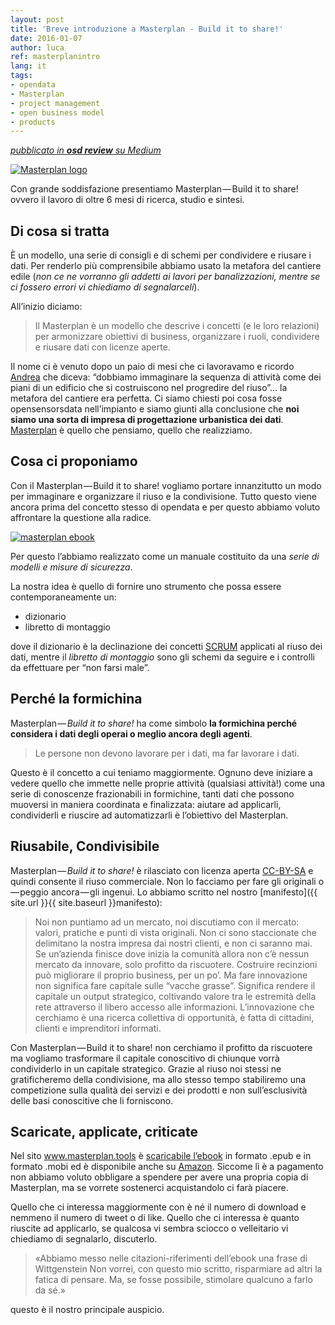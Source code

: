 ```yaml
---
layout: post
title: 'Breve introduzione a Masterplan - Build it to share!'
date: 2016-01-07
author: luca
ref: masterplanintro
lang: it
tags:
- opendata
- Masterplan
- project management
- open business model
- products
---
```


*[<i class="fa fa-medium" aria-hidden="true"></i> pubblicato in **osd review** su Medium ](https://medium.com/opensensorsdata-review/masterplan-aeb009ca8afd#.9df9jaskr)*


[![Masterplan logo](/assets/img/products/masterplan/projectopendata_logo.png)](http://www.masterplan.tools)


Con grande soddisfazione presentiamo Masterplan — Build it to share! ovvero il lavoro di oltre 6 mesi di ricerca, studio e sintesi.

## Di cosa si tratta
È un modello, una serie di consigli e di schemi per condividere e riusare i dati. Per renderlo più comprensibile abbiamo usato la metafora del cantiere edile (*non ce ne vorranno gli addetti ai lavori per banalizzazioni, mentre se ci fossero errori vi chiediamo di segnalarceli*).

All’inizio diciamo:

> Il Masterplan è un modello che descrive i concetti (e le loro relazioni) per armonizzare obiettivi di business, organizzare i ruoli, condividere e riusare dati con licenze aperte.

Il nome ci è venuto dopo un paio di mesi che ci lavoravamo e ricordo [Andrea](https://twitter.com/raimondiand) che diceva: “dobbiamo immaginare la sequenza di attività come dei piani di un edificio che si costruiscono nel progredire del riuso”… la metafora del cantiere era perfetta.
Ci siamo chiesti poi cosa fosse opensensorsdata nell’impianto e siamo giunti alla conclusione che **noi siamo una sorta di impresa di progettazione urbanistica dei dati**. [Masterplan](https://it.wikipedia.org/wiki/Masterplan_%28urbanistica%29#Definizione) è quello che pensiamo, quello che realizziamo.

## Cosa ci proponiamo
Con il Masterplan — Build it to share! vogliamo portare innanzitutto un modo per immaginare e organizzare il riuso e la condivisione. Tutto questo viene ancora prima del concetto stesso di opendata e per questo abbiamo voluto affrontare la questione alla radice.

[![masterplan ebook](http://www.masterplan.tools/ebook/img_ebook/cover_icon.png)](http://www.masterplan.tools/#ebook)

Per questo l’abbiamo realizzato come un manuale costituito da una *serie di modelli e misure di sicurezza*.

La nostra idea è quello di fornire uno strumento che possa essere contemporaneamente un:

* dizionario
* libretto di montaggio

dove il dizionario è la declinazione dei concetti [SCRUM](https://it.wikipedia.org/wiki/Scrum_%28informatica%29) applicati al riuso dei dati, mentre il *libretto di montaggio* sono gli schemi da seguire e i controlli da effettuare per “non farsi male”.

## Perché la formichina
Masterplan — *Build it to share!* ha come simbolo **la formichina perché considera i dati degli operai o meglio ancora degli agenti**.

> Le persone non devono lavorare per i dati, ma far lavorare i dati.

Questo è il concetto a cui teniamo maggiormente. Ognuno deve iniziare a vedere quello che immette nelle proprie attività (qualsiasi attività!) come una serie di conoscenze frazionabili in formichine, tanti dati che possono muoversi in maniera coordinata e finalizzata: aiutare ad applicarli, condividerli e riuscire ad automatizzarli è l’obiettivo del Masterplan.

## Riusabile, Condivisibile
Masterplan — *Build it to share!* è rilasciato con licenza aperta [CC-BY-SA](http://creativecommons.org/licenses/by-sa/4.0/deed.it) e quindi consente il riuso commerciale.
Non lo facciamo per fare gli originali o — peggio ancora — gli ingenui. Lo abbiamo scritto nel nostro [manifesto]({{ site.url }}{{ site.baseurl }}manifesto):

> Noi non puntiamo ad un mercato, noi discutiamo con il mercato: valori, pratiche e punti di vista originali. Non ci sono staccionate che delimitano la nostra impresa dai nostri clienti, e non ci saranno mai. Se un’azienda finisce dove inizia la comunità allora non c’è nessun mercato da innovare, solo profitto da riscuotere. Costruire recinzioni può migliorare il proprio business, per un po’. Ma fare innovazione non significa fare capitale sulle “vacche grasse”. Significa rendere il capitale un output strategico, coltivando valore tra le estremità della rete attraverso il libero accesso alle informazioni. L’innovazione che cerchiamo è una ricerca collettiva di opportunità, è fatta di cittadini, clienti e imprenditori informati.

Con Masterplan — Build it to share! non cerchiamo il profitto da riscuotere ma vogliamo trasformare il capitale conoscitivo di chiunque vorrà condividerlo in un capitale strategico. Grazie al riuso noi stessi ne gratificheremo della condivisione, ma allo stesso tempo stabiliremo una competizione sulla qualità dei servizi e dei prodotti e non sull’esclusività delle basi conoscitive che li forniscono.

## Scaricate, applicate, criticate
Nel sito www.masterplan.tools è [scaricabile l’ebook](http://www.masterplan.tools/#ebook) in formato .epub e in formato .mobi ed è disponibile anche su [Amazon](http://www.amazon.it/dp/B01A8HX6O6). Siccome lì è a pagamento non abbiamo voluto obbligare a spendere per avere una propria copia di Masterplan, ma se vorrete sostenerci acquistandolo ci farà piacere.

Quello che ci interessa maggiormente con è né il numero di download e nemmeno il numero di tweet o di like. Quello che ci interessa è quanto riuscite ad applicarlo, se qualcosa vi sembra sciocco o velleitario vi chiediamo di segnalarlo, discuterlo.

> «Abbiamo messo nelle citazioni-riferimenti dell’ebook una frase di Wittgenstein
Non vorrei, con questo mio scritto, risparmiare ad altri la fatica di pensare. Ma, se fosse possibile, stimolare qualcuno a farlo da sé.»

questo è il nostro principale auspicio.
